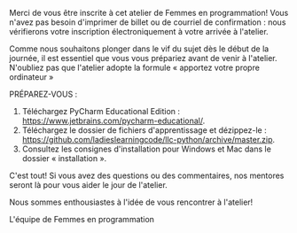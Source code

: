 Merci de vous être inscrite à cet atelier de Femmes en programmation! Vous n'avez pas besoin d'imprimer de billet ou de courriel de confirmation : nous vérifierons votre inscription électroniquement à votre arrivée à l'atelier.

Comme nous souhaitons plonger dans le vif du sujet dès le début de la journée, il est essentiel que vous vous prépariez avant de venir à l'atelier. N'oubliez pas que l'atelier adopte la formule « apportez votre propre ordinateur »

PRÉPAREZ-VOUS :

1. Téléchargez PyCharm Educational Edition : https://www.jetbrains.com/pycharm-educational/.
2. Téléchargez le dossier de fichiers d'apprentissage et dézippez-le : https://github.com/ladieslearningcode/llc-python/archive/master.zip.
3. Consultez les consignes d'installation pour Windows et Mac dans le dossier « installation ».


C'est tout! Si vous avez des questions ou des commentaires, nos mentores seront là pour vous aider le jour de l'atelier.

Nous sommes enthousiastes à l'idée de vous rencontrer à l'atelier!

L'équipe de Femmes en programmation
